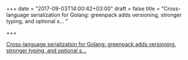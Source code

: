 +++
date = "2017-09-03T14:00:42+03:00"
draft = false
title = "Cross-language serialization for Golang: greenpack adds versioning, stronger typing, and optional s…  "

+++

<p><a href="https://github.com/glycerine/greenpack">Cross-language serialization for Golang: greenpack adds versioning, stronger typing, and optional s…  </a></p>